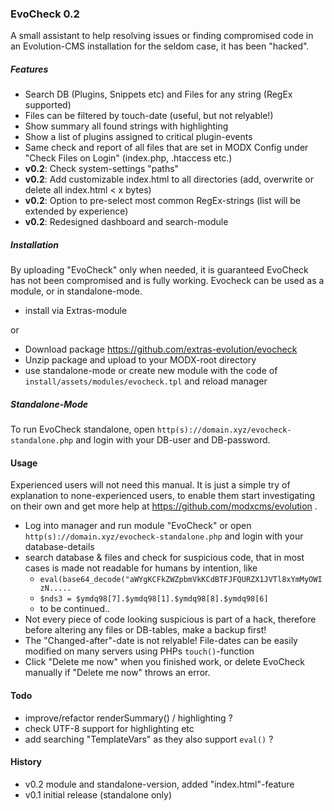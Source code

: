 ### EvoCheck 0.2
A small assistant to help resolving issues or finding compromised code in an Evolution-CMS installation for the seldom case, it has been "hacked".

##### Features
- Search DB (Plugins, Snippets etc) and Files for any string (RegEx supported)
- Files can be filtered by touch-date (useful, but not relyable!)
- Show summary all found strings with highlighting
- Show a list of plugins assigned to critical plugin-events
- Same check and report of all files that are set in MODX Config under "Check Files on Login" (index.php, .htaccess etc.)
- **v0.2**: Check system-settings "paths"
- **v0.2**: Add customizable index.html to all directories (add, overwrite or delete all index.html < x bytes)
- **v0.2**: Option to pre-select most common RegEx-strings (list will be extended by experience)
- **v0.2**: Redesigned dashboard and search-module

##### Installation
By uploading "EvoCheck" only when needed, it is guaranteed EvoCheck has not been compromised and is fully working. Evocheck can be used as a module, or in standalone-mode.

- install via Extras-module

or

- Download package https://github.com/extras-evolution/evocheck
- Unzip package and upload to your MODX-root directory
- use standalone-mode or create new module with the code of `install/assets/modules/evocheck.tpl` and reload manager

##### Standalone-Mode
To run EvoCheck standalone, open `http(s)://domain.xyz/evocheck-standalone.php` and login with your DB-user and DB-password.

#### Usage
Experienced users will not need this manual. It is just a simple try of explanation to none-experienced users, to enable them start investigating on their own and get more help at https://github.com/modxcms/evolution .

- Log into manager and run module "EvoCheck" or open `http(s)://domain.xyz/evocheck-standalone.php` and login with your database-details
- search database & files and check for suspicious code, that in most cases is made not readable for humans by intention, like
  - `eval(base64_decode("aWYgKCFkZWZpbmVkKCdBTFJFQURZX1JVTl8xYmMyOWIzN.....`
  - `$nds3 = $ymdq98[7].$ymdq98[1].$ymdq98[8].$ymdq98[6]`
  - to be continued..
- Not every piece of code looking suspicious is part of a hack, therefore before altering any files or DB-tables, make a backup first!
- The "Changed-after"-date is not relyable! File-dates can be easily modified on many servers using PHPs `touch()`-function  
- Click "Delete me now" when you finished work, or delete EvoCheck manually if "Delete me now" throws an error.

#### Todo
- improve/refactor renderSummary() / highlighting ?
- check UTF-8 support for highlighting etc
- add searching "TemplateVars" as they also support `eval()` ? 

#### History
- v0.2 module and standalone-version, added "index.html"-feature
- v0.1 initial release (standalone only)
